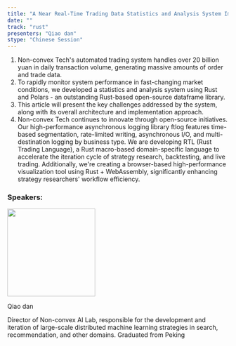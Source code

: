 ```yaml
---
title: "A Near Real-Time Trading Data Statistics and Analysis System Implemented with Polars"
date: ""
track: "rust"
presenters: "Qiao dan"
stype: "Chinese Session"
---
```


1. Non-convex Tech's automated trading system handles over 20 billion yuan in daily transaction volume, generating massive amounts of order and trade data.
2. To rapidly monitor system performance in fast-changing market conditions, we developed a statistics and analysis system using Rust and Polars - an outstanding Rust-based open-source dataframe library.
3. This article will present the key challenges addressed by the system, along with its overall architecture and implementation approach.
4. Non-convex Tech continues to innovate through open-source initiatives. Our high-performance asynchronous logging library ftlog features time-based segmentation, rate-limited writing, asynchronous I/O, and multi-destination logging by business type. We are developing RTL (Rust Trading Language), a Rust macro-based domain-specific language to accelerate the iteration cycle of strategy research, backtesting, and live trading. Additionally, we're creating a browser-based high-performance visualization tool using Rust + WebAssembly, significantly enhancing strategy researchers' workflow efficiency.

### Speakers:


<img src="https://sessionize.com/image/bc5c-400o400o1-sd3Nq5XThHRiH4tAetJ151.jpg" width="200" /><br/>

Qiao dan

Director of Non-convex AI Lab, responsible for the development and iteration of large-scale distributed machine learning strategies in search, recommendation, and other domains. Graduated from Peking 

